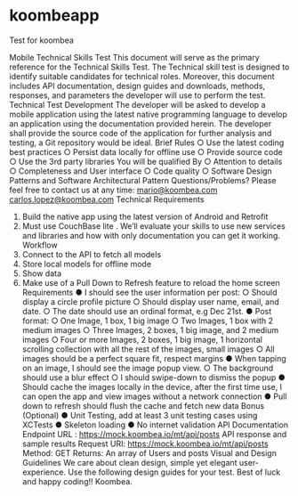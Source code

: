 # koombeapp
Test for koombea

Mobile Technical Skills Test
This document will serve as the primary reference for the Technical Skills Test. The
Technical skill test is designed to identify suitable candidates for technical roles.
Moreover, this document includes API documentation, design guides and
downloads, methods, responses, and parameters the developer will use to perform
the test.
Technical Test Development
The developer will be asked to develop a mobile application using the latest native
programming language to develop an application using the documentation
provided herein.
The developer shall provide the source code of the application for further analysis
and testing, a Git repository would be ideal.
Brief
Rules
○ Use the latest coding best practices
○ Persist data locally for offline use
○ Provide source code
○ Use the 3rd party libraries
You will be qualified By
○ Attention to details
○ Completeness and User interface
○ Code quality
○ Software Design Patterns and Software Architectural Pattern
Questions/Problems? Please feel free to contact us at any time:
mario@koombea.com
carlos.lopez@koombea.com
Technical Requirements
1. Build the native app using the latest version of Android and Retrofit
2. Must use CouchBase lite . We’ll evaluate your skills to use new services and
libraries and how with only documentation you can get it working.
Workflow
1. Connect to the API to fetch all models
2. Store local models for offline mode
3. Show data
4. Make use of a Pull Down to Refresh feature to reload the home screen
Requirements
● I should see the user information per post:
○ Should display a circle profile picture
○ Should display user name, email, and date.
○ The date should use an ordinal format, e.g Dec 21st.
● Post format:
○ One Image, 1 box, 1 big image
○ Two Images, 1 box with 2 medium images
○ Three Images, 2 boxes, 1 big image, and 2 medium images
○ Four or more Images, 2 boxes, 1 big image, 1 horizontal scrolling
collection with all the rest of the images, small images
○ All images should be a perfect square fit, respect margins
● When tapping on an image, I should see the image popup view.
○ The background should use a blur effect
○ I should swipe-down to dismiss the popup
● Should cache the images locally in the device, after the first time use, I can
open the app and view images without a network connection
● Pull down to refresh should flush the cache and fetch new data
Bonus (Optional)
● Unit Testing, add at least 3 unit testing cases using XCTests
● Skeleton loading
● No internet validation
API Documentation
Endpoint URL : https://mock.koombea.io/mt/api/posts
API response and sample results
Request URI: https://mock.koombea.io/mt/api/posts
Method: GET
Returns: An array of Users and posts
Visual and Design Guidelines
We care about clean design, simple yet elegant user-experience.
Use the following design guides for your test.
Best of luck and happy coding!!
Koombea.
